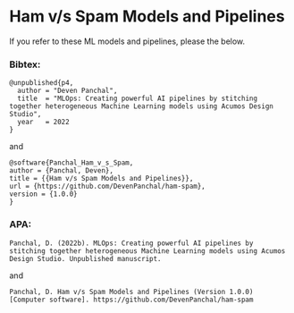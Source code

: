 # Ham v/s Spam Models and Pipelines


If you refer to these ML models and pipelines, please the below.

### Bibtex:
```
@unpublished{p4,
  author = "Deven Panchal",
  title  = "MLOps: Creating powerful AI pipelines by stitching together heterogeneous Machine Learning models using Acumos Design Studio",
  year   = 2022
}
```
and
```
@software{Panchal_Ham_v_s_Spam,
author = {Panchal, Deven},
title = {{Ham v/s Spam Models and Pipelines}},
url = {https://github.com/DevenPanchal/ham-spam},
version = {1.0.0}
}
```

### APA:
```
Panchal, D. (2022b). MLOps: Creating powerful AI pipelines by stitching together heterogeneous Machine Learning models using Acumos Design Studio. Unpublished manuscript.
```
and
```
Panchal, D. Ham v/s Spam Models and Pipelines (Version 1.0.0) [Computer software]. https://github.com/DevenPanchal/ham-spam
```
